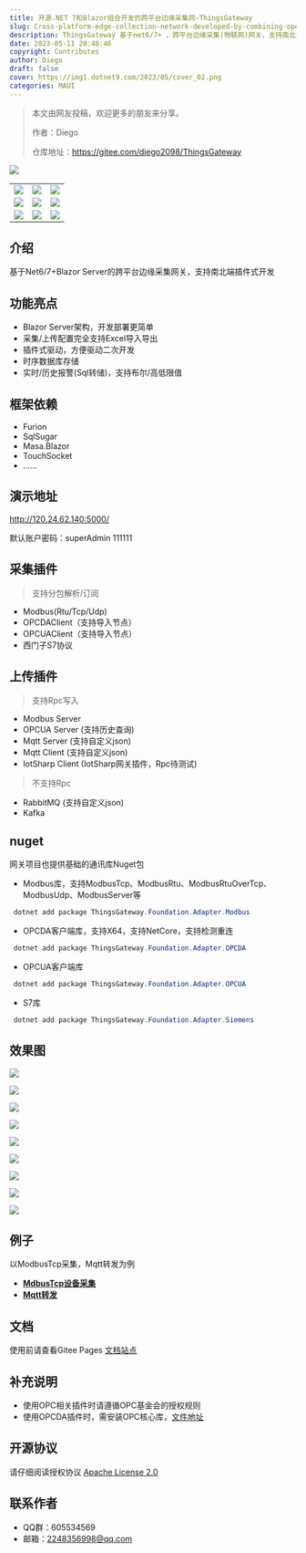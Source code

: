 ```yaml
---
title: 开源.NET 7和Blazor组合开发的跨平台边缘采集网-ThingsGateway
slug: Cross-platform-edge-collection-network-developed-by-combining-open-source-dotnet-7-and-Blazor-ThingsGateway
description: ThingsGateway 基于net6/7+ ，跨平台边缘采集(物联网)网关，支持南北端插件式开发，支持常用Modbus/OPCDA/OPCUA/S7采集插件，MQTT/OPCUAServer等上传插件
date: 2023-05-11 20:48:46
copyright: Contributes
author: Diego
draft: false
cover: https://img1.dotnet9.com/2023/05/cover_02.png
categories: MAUI
---
```


> 本文由网友投稿，欢迎更多的朋友来分享。
>
> 作者：Diego
>
> 仓库地址：https://gitee.com/diego2098/ThingsGateway


![](https://img1.dotnet9.com/2023/05/0201.png)

 <table>
    <tr>
        <td><img src="https://img1.dotnet9.com/2023/05/0202.png"/></td>
        <td><img src="https://img1.dotnet9.com/2023/05/0203.png"/></td>
        <td><img src="https://img1.dotnet9.com/2023/05/0204.png"/></td>
    </tr>
    <tr>
        <td><img src="https://img1.dotnet9.com/2023/05/0205.png"/></td>
        <td><img src="https://img1.dotnet9.com/2023/05/0206.png"/></td>
        <td><img src="https://img1.dotnet9.com/2023/05/0207.png"/></td>
    </tr>
        <tr>
        <td><img src="https://img1.dotnet9.com/2023/05/0208.png"/></td>
        <td><img src="https://img1.dotnet9.com/2023/05/0209.png"/></td>
        <td><img src="https://img1.dotnet9.com/2023/05/0210.png"/></td>
    </tr>
 </table>

## 介绍

基于Net6/7+Blazor Server的跨平台边缘采集网关，支持南北端插件式开发

## 功能亮点

- Blazor Server架构，开发部署更简单
- 采集/上传配置完全支持Excel导入导出
- 插件式驱动，方便驱动二次开发
- 时序数据库存储
- 实时/历史报警(Sql转储)，支持布尔/高低限值

## 框架依赖

-  Furion
-  SqlSugar
-  Masa.Blazor
-  TouchSocket
-  ......

## 演示地址

http://120.24.62.140:5000/

默认账户密码：superAdmin 111111

## 采集插件

> 支持分包解析/订阅
- Modbus(Rtu/Tcp/Udp)
- OPCDAClient（支持导入节点）
- OPCUAClient（支持导入节点）
- 西门子S7协议

## 上传插件

> 支持Rpc写入

- Modbus Server
- OPCUA Server (支持历史查询)
- Mqtt Server (支持自定义json)
- Mqtt Client (支持自定义json)
- IotSharp Client (IotSharp网关插件，Rpc待测试)

> 不支持Rpc

- RabbitMQ (支持自定义json)
- Kafka

## nuget

网关项目也提供基础的通讯库Nuget包

- Modbus库，支持ModbusTcp、ModbusRtu、ModbusRtuOverTcp、ModbusUdp、ModbusServer等

```powershell
 dotnet add package ThingsGateway.Foundation.Adapter.Modbus
```

- OPCDA客户端库，支持X64，支持NetCore，支持检测重连

```powershell
 dotnet add package ThingsGateway.Foundation.Adapter.OPCDA
```

- OPCUA客户端库
```powershell
 dotnet add package ThingsGateway.Foundation.Adapter.OPCUA
```

- S7库
``` powershell
 dotnet add package ThingsGateway.Foundation.Adapter.Siemens
```

##  效果图

 ![](https://img1.dotnet9.com/2023/05/0202.png)

 ![](https://img1.dotnet9.com/2023/05/0203.png)

 ![](https://img1.dotnet9.com/2023/05/0204.png)

 ![](https://img1.dotnet9.com/2023/05/0205.png)

 ![](https://img1.dotnet9.com/2023/05/0206.png)

 ![](https://img1.dotnet9.com/2023/05/0207.png)

 ![](https://img1.dotnet9.com/2023/05/0208.png)

 ![](https://img1.dotnet9.com/2023/05/0209.png)

 ![](https://img1.dotnet9.com/2023/05/0210.png)

 ## 例子

 以ModbusTcp采集，Mqtt转发为例

 - **[MdbusTcp设备采集](https://diego2098.gitee.io/thingsgateway/docs/08%E3%80%81Demo/modbusdemo)**
 - **[Mqtt转发](https://diego2098.gitee.io/thingsgateway/docs/08%E3%80%81Demo/mqttclientdemo)**


 ##  文档

 使用前请查看Gitee Pages [文档站点](https://diego2098.gitee.io/thingsgateway/)


## 补充说明

* 使用OPC相关插件时请遵循OPC基金会的授权规则
* 使用OPCDA插件时，需安装OPC核心库，[文件地址](https://gitee.com/diego2098/ThingsGateway/attach_files)

## 开源协议

请仔细阅读授权协议 [Apache License 2.0](https://diego2098.gitee.io/thingsgateway/docs/)

##  联系作者

 * QQ群：605534569
 * 邮箱：2248356998@qq.com